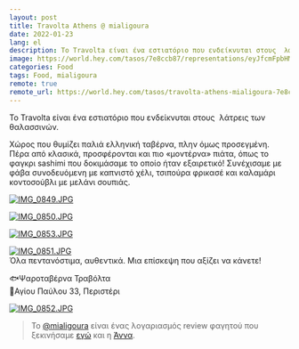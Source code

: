 ```yaml
---
layout: post
title: Travolta Athens @ mialigoura
date: 2022-01-23
lang: el
description: Το Travolta είναι ένα εστιατόριο που ενδείκνυται στους  λάτρεις των θαλασσινών.
image: https://world.hey.com/tasos/7e8ccb87/representations/eyJfcmFpbHMiOnsibWVzc2FnZSI6IkJBaHBCTXB6MENnPSIsImV4cCI6bnVsbCwicHVyIjoiYmxvYl9pZCJ9fQ==--fad6df53fd7ee6491015304ceb49a05d73f8cd89/eyJfcmFpbHMiOnsibWVzc2FnZSI6IkJBaDdDam9MWm05eWJXRjBTU0lJU2xCSEJqb0dSVlE2RkhKbGMybDZaVjkwYjE5c2FXMXBkRnNIYVFLQUIya0NBQVU2REhGMVlXeHBkSGxwU3pvTGJHOWhaR1Z5ZXdZNkNYQmhaMlV3T2cxamIyRnNaWE5qWlZRPSIsImV4cCI6bnVsbCwicHVyIjoidmFyaWF0aW9uIn19--afd0597065e95e7fda232779605f74232acbb77e/IMG_0852.JPG
categories: Food
tags: Food, mialigoura
remote: true
remote_url: https://world.hey.com/tasos/travolta-athens-mialigoura-7e8ccb87
---
```


Το Travolta είναι ένα εστιατόριο που ενδείκνυται στους  λάτρεις των θαλασσινών.

Χώρος που θυμίζει παλιά ελληνική ταβέρνα, πλην όμως προσεγμένη. Πέρα από κλασικά, προσφέρονται και πιο «μοντέρνα» πιάτα, όπως το φαγκρι sashimi που δοκιμάσαμε το οποίο ήταν εξαιρετικό! Συνέχισαμε με φάβα συνοδευόμενη με καπνιστό χέλι, τσιπούρα φρικασέ και καλαμάρι κοντοσούβλι με μελάνι σουπιάς.

[![IMG_0849.JPG](https://world.hey.com/tasos/7e8ccb87/representations/eyJfcmFpbHMiOnsibWVzc2FnZSI6IkJBaHBCTVZ2MENnPSIsImV4cCI6bnVsbCwicHVyIjoiYmxvYl9pZCJ9fQ==--fec0096225dd5a8c22848e31f9fd636cdad33401/eyJfcmFpbHMiOnsibWVzc2FnZSI6IkJBaDdDam9MWm05eWJXRjBTU0lJU2xCSEJqb0dSVlE2RkhKbGMybDZaVjkwYjE5c2FXMXBkRnNIYVFJZ0Eya0NXQUk2REhGMVlXeHBkSGxwU3pvTGJHOWhaR1Z5ZXdZNkNYQmhaMlV3T2cxamIyRnNaWE5qWlZRPSIsImV4cCI6bnVsbCwicHVyIjoidmFyaWF0aW9uIn19--216cd337f6e7b16a46734801df013eebc6186858/IMG_0849.JPG)](https://world.hey.com/tasos/7e8ccb87/blobs/eyJfcmFpbHMiOnsibWVzc2FnZSI6IkJBaHBCTVZ2MENnPSIsImV4cCI6bnVsbCwicHVyIjoiYmxvYl9pZCJ9fQ==--fec0096225dd5a8c22848e31f9fd636cdad33401/IMG_0849.JPG?disposition=attachment "Download IMG_0849.JPG")

[![IMG_0850.JPG](https://world.hey.com/tasos/7e8ccb87/representations/eyJfcmFpbHMiOnsibWVzc2FnZSI6IkJBaHBCTVJ2MENnPSIsImV4cCI6bnVsbCwicHVyIjoiYmxvYl9pZCJ9fQ==--5e0f9df51612ba4563dc385841a93b31db82bf43/eyJfcmFpbHMiOnsibWVzc2FnZSI6IkJBaDdDam9MWm05eWJXRjBTU0lJU2xCSEJqb0dSVlE2RkhKbGMybDZaVjkwYjE5c2FXMXBkRnNIYVFJZ0Eya0NXQUk2REhGMVlXeHBkSGxwU3pvTGJHOWhaR1Z5ZXdZNkNYQmhaMlV3T2cxamIyRnNaWE5qWlZRPSIsImV4cCI6bnVsbCwicHVyIjoidmFyaWF0aW9uIn19--216cd337f6e7b16a46734801df013eebc6186858/IMG_0850.JPG)](https://world.hey.com/tasos/7e8ccb87/blobs/eyJfcmFpbHMiOnsibWVzc2FnZSI6IkJBaHBCTVJ2MENnPSIsImV4cCI6bnVsbCwicHVyIjoiYmxvYl9pZCJ9fQ==--5e0f9df51612ba4563dc385841a93b31db82bf43/IMG_0850.JPG?disposition=attachment "Download IMG_0850.JPG")

[![IMG_0853.JPG](https://world.hey.com/tasos/7e8ccb87/representations/eyJfcmFpbHMiOnsibWVzc2FnZSI6IkJBaHBCTXR5MENnPSIsImV4cCI6bnVsbCwicHVyIjoiYmxvYl9pZCJ9fQ==--615457da5e46251df3ccd4dd212affc201040828/eyJfcmFpbHMiOnsibWVzc2FnZSI6IkJBaDdDam9MWm05eWJXRjBTU0lJU2xCSEJqb0dSVlE2RkhKbGMybDZaVjkwYjE5c2FXMXBkRnNIYVFJZ0Eya0NXQUk2REhGMVlXeHBkSGxwU3pvTGJHOWhaR1Z5ZXdZNkNYQmhaMlV3T2cxamIyRnNaWE5qWlZRPSIsImV4cCI6bnVsbCwicHVyIjoidmFyaWF0aW9uIn19--216cd337f6e7b16a46734801df013eebc6186858/IMG_0853.JPG)](https://world.hey.com/tasos/7e8ccb87/blobs/eyJfcmFpbHMiOnsibWVzc2FnZSI6IkJBaHBCTXR5MENnPSIsImV4cCI6bnVsbCwicHVyIjoiYmxvYl9pZCJ9fQ==--615457da5e46251df3ccd4dd212affc201040828/IMG_0853.JPG?disposition=attachment "Download IMG_0853.JPG")

[![IMG_0851.JPG](https://world.hey.com/tasos/7e8ccb87/representations/eyJfcmFpbHMiOnsibWVzc2FnZSI6IkJBaHBCTXB5MENnPSIsImV4cCI6bnVsbCwicHVyIjoiYmxvYl9pZCJ9fQ==--75a8017e4139e739acea1f958e3ce01878fa3dec/eyJfcmFpbHMiOnsibWVzc2FnZSI6IkJBaDdDam9MWm05eWJXRjBTU0lJU2xCSEJqb0dSVlE2RkhKbGMybDZaVjkwYjE5c2FXMXBkRnNIYVFJZ0Eya0NXQUk2REhGMVlXeHBkSGxwU3pvTGJHOWhaR1Z5ZXdZNkNYQmhaMlV3T2cxamIyRnNaWE5qWlZRPSIsImV4cCI6bnVsbCwicHVyIjoidmFyaWF0aW9uIn19--216cd337f6e7b16a46734801df013eebc6186858/IMG_0851.JPG)](https://world.hey.com/tasos/7e8ccb87/blobs/eyJfcmFpbHMiOnsibWVzc2FnZSI6IkJBaHBCTXB5MENnPSIsImV4cCI6bnVsbCwicHVyIjoiYmxvYl9pZCJ9fQ==--75a8017e4139e739acea1f958e3ce01878fa3dec/IMG_0851.JPG?disposition=attachment "Download IMG_0851.JPG")\
Όλα πεντανόστιμα, αυθεντικά. Μια επίσκεψη που αξίζει να κάνετε!

🐟Ψαροταβέρνα Τραβόλτα\
📍Αγίου Παύλου 33, Περιστέρι

[![IMG_0852.JPG](https://world.hey.com/tasos/7e8ccb87/representations/eyJfcmFpbHMiOnsibWVzc2FnZSI6IkJBaHBCTXB6MENnPSIsImV4cCI6bnVsbCwicHVyIjoiYmxvYl9pZCJ9fQ==--fad6df53fd7ee6491015304ceb49a05d73f8cd89/eyJfcmFpbHMiOnsibWVzc2FnZSI6IkJBaDdDam9MWm05eWJXRjBTU0lJU2xCSEJqb0dSVlE2RkhKbGMybDZaVjkwYjE5c2FXMXBkRnNIYVFLQUIya0NBQVU2REhGMVlXeHBkSGxwU3pvTGJHOWhaR1Z5ZXdZNkNYQmhaMlV3T2cxamIyRnNaWE5qWlZRPSIsImV4cCI6bnVsbCwicHVyIjoidmFyaWF0aW9uIn19--afd0597065e95e7fda232779605f74232acbb77e/IMG_0852.JPG)](https://world.hey.com/tasos/7e8ccb87/blobs/eyJfcmFpbHMiOnsibWVzc2FnZSI6IkJBaHBCTXB6MENnPSIsImV4cCI6bnVsbCwicHVyIjoiYmxvYl9pZCJ9fQ==--fad6df53fd7ee6491015304ceb49a05d73f8cd89/IMG_0852.JPG?disposition=attachment "Download IMG_0852.JPG")

>Το [@mialigoura](https://www.instagram.com/mialigoura) είναι ένας λογαριασμός review φαγητού που ξεκινήσαμε [εγώ](https://www.instagram.com/tsangiotis) και η [Άννα](https://www.instagram.com/anna.vek/).
